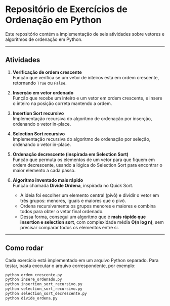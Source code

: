 # Repositório de Exercícios de Ordenação em Python

Este repositório contém a implementação de seis atividades sobre vetores e algoritmos de ordenação em Python.

---

## Atividades

1. **Verificação de ordem crescente**  
   Função que verifica se um vetor de inteiros está em ordem crescente, retornando `True` ou `False`.

2. **Inserção em vetor ordenado**  
   Função que recebe um inteiro e um vetor em ordem crescente, e insere o inteiro na posição correta mantendo a ordem.

3. **Insertion Sort recursivo**  
   Implementação recursiva do algoritmo de ordenação por inserção, ordenando o vetor in-place.

4. **Selection Sort recursivo**  
   Implementação recursiva do algoritmo de ordenação por seleção, ordenando o vetor in-place.

5. **Ordenação decrescente (inspirada em Selection Sort)**  
   Função que permuta os elementos de um vetor para que fiquem em ordem decrescente, usando a lógica do Selection Sort para encontrar o maior elemento a cada passo.

6. **Algoritmo inventado mais rápido**  
   Função chamada **Divide Ordena**, inspirada no Quick Sort.  
   - A ideia foi escolher um elemento central (pivô) e dividir o vetor em três grupos: menores, iguais e maiores que o pivô.  
   - Ordena recursivamente os grupos menores e maiores e combina todos para obter o vetor final ordenado.  
   - Dessa forma, consegui um algoritmo que é **mais rápido que insertion e selection sort**, com complexidade média **O(n log n)**, sem precisar comparar todos os elementos entre si.

---

## Como rodar

Cada exercício está implementado em um arquivo Python separado. Para testar, basta executar o arquivo correspondente, por exemplo:

```bash
python ordem_crescente.py
python insere_ordenado.py
python insertion_sort_recursivo.py
python selection_sort_recursivo.py
python selection_sort_decrescente.py
python divide_ordena.py
